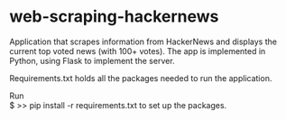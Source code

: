 # web-scraping-hackernews

Application that scrapes information from HackerNews and displays the current top voted news (with 100+ votes). The app is implemented in Python, using Flask to implement the server. 

Requirements.txt holds all the packages needed to run the application. 

Run  
$ >> pip install -r requirements.txt
to set up the packages.